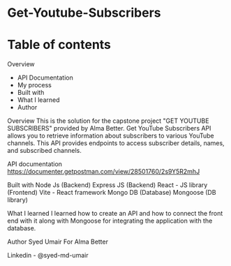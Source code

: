 # Get-Youtube-Subscribers

# Table of contents
Overview
- API Documentation
- My process
- Built with
- What I learned
- Author

Overview
This is the solution for the capstone project "GET YOUTUBE SUBSCRIBERS" provided by Alma Better.
Get YouTube Subscribers API allows you to retrieve information about subscribers to various YouTube channels. This API provides endpoints to access subscriber details, names, and subscribed channels.

API documentation
https://documenter.getpostman.com/view/28501760/2s9Y5R2mhJ

Built with
Node Js (Backend)
Express JS (Backend)
React - JS library (Frontend)
Vite - React framework
Mongo DB (Database)
Mongoose (DB library)

What I learned
I learned how to create an API and how to connect the front end with it along with Mongoose for integrating the application with the database.



Author
Syed Umair
For Alma Better

Linkedin - @syed-md-umair
